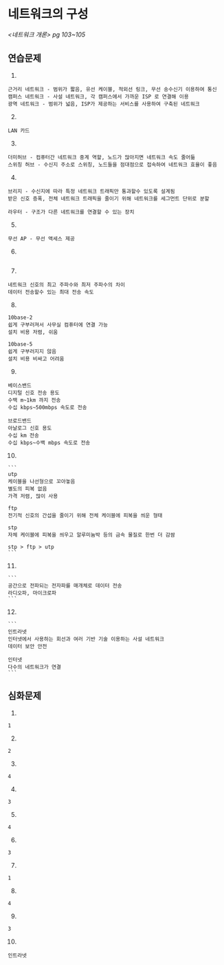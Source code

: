 # 네트워크의 구성

*<네트워크 개론> pg 103~105*



## 연습문제

1. 

   ```
   근거리 네트워크 - 범위가 짧음, 유선 케이블, 적외선 링크, 무선 송수신기 이용하여 통신
   캠퍼스 네트워크 - 사설 네트워크, 각 캠퍼스에서 가까운 ISP 로 연결해 이용
   광역 네트워크 - 범위가 넓음, ISP가 제공하는 서비스를 사용하여 구축된 네트워크
   ```

2. 

   ```
   LAN 카드
   ```

3. 

   ```
   더미허브 - 컴퓨터간 네트워크 중계 역할, 노드가 많아지면 네트워크 속도 줄어듦
   스위칭 허브 - 수신지 주소로 스위칭, 노드들을 점대점으로 접속하여 네트워크 효율이 좋음
   ```

4. 

   ```
   브리지 - 수신지에 따라 특정 네트워크 트래픽만 통과할수 있도록 설계됨
   받은 신호 증폭, 전체 네트워크 트래픽을 줄이기 위해 네트워크를 세그먼트 단위로 분할

   라우터 - 구조가 다른 네트워크를 연결할 수 있는 장치
   ```

5. 

   ```
   무선 AP - 무선 액세스 제공

   ```

6. 

   ```
   
   ```

7. 

   ```
   네트워크 신호의 최고 주파수와 최저 주파수의 차이
   데이터 전송할수 있는 최대 전송 속도
   ```

8. 

   ```
   10base-2
   쉽게 구부러져서 사무실 컴퓨터에 연결 가능
   설치 비용 저렴, 쉬움

   10base-5
   쉽게 구부러지지 않음
   설치 비용 비싸고 어려움
   ```

9. 

   ```
   베이스밴드
   디지털 신호 전송 용도
   수백 m~1km 까지 전송
   수십 kbps~500mbps 속도로 전송

   브로드밴드
   아날로그 신호 용도
   수십 km 전송
   수십 kbps~수백 mbps 속도로 전송
   ```

10. 

    ```
    utp
    케이블을 나선형으로 꼬아놓음
    별도의 피복 없음
    가격 저렴, 많이 사용

    ftp
    전기적 신호의 간섭을 줄이기 위해 전체 케이블에 피복을 씌운 형태

    stp
    자체 케이블에 피복을 씌우고 알루미늄박 등의 금속 물질로 한번 더 감쌈
    
    stp > ftp > utp
    ```

11. 

    ```
    공간으로 전파되는 전자파를 매개체로 데이터 전송
    라디오파, 마이크로파
    ```

12. 

    ```
    인트라넷
    인터넷에서 사용하는 회선과 여러 기반 기술 이용하는 사설 네트워크
    데이터 보안 안전

    인터넷
    다수의 네트워크가 연결
    ```


## 심화문제

1. 

   ```
   1
   ```

2. 

   ```
   2
   ```
   
3. 

   ```
   4
   ```
   
4. 

   ```
   3
   ```
   
5. 

   ```
   4
   ```
   
6. 

   ```
   3
   ```

7. 

   ```
   1
   ```

8. 

   ```
   4
   ```

9. 

   ```
   3
   ```

10. 

   ```
   인트라넷
   ```